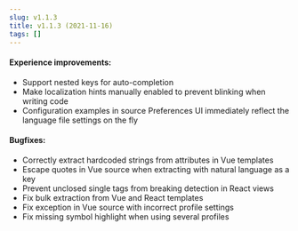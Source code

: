 ```yaml
---
slug: v1.1.3
title: v1.1.3 (2021-11-16)
tags: []
---
```


#### Experience improvements:
 - Support nested keys for auto-completion
 - Make localization hints manually enabled to prevent blinking when writing code
 - Configuration examples in source Preferences UI immediately reflect the language file settings on the fly

#### Bugfixes:
 - Correctly extract hardcoded strings from attributes in Vue templates
 - Escape quotes in Vue source when extracting with natural language as a key
 - Prevent unclosed single tags from breaking detection in React views
 - Fix bulk extraction from Vue and React templates
 - Fix exception in Vue source with incorrect profile settings
 - Fix missing symbol highlight when using several profiles